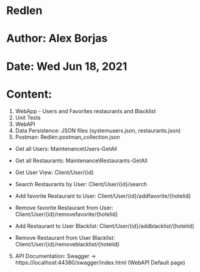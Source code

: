 # Redlen
# Author: Alex Borjas
# Date: Wed Jun 18, 2021

# Content:
1. WebApp - Users and Favorites restaurants and Blacklist
2. Unit Tests
3. WebAPI
4. Data Persistence: JSON files (systemusers.json, restaurants.json)
5. Postman: Redlen.postman_collection.json
- Get all Users: Maintenance\Users-GetAll
- Get all Restaurants: Maintenance\Restaurants-GetAll

- Get User View: Client/User/{id}
- Search Restaurants by User: Client/User/{id}/search
- Add favorite Restaurant to User: Client/User/{id}/addfavorite/{hotelid}
- Remove favorite Restaurant from User: Client/User/{id}/removefavorite/{hotelid}
- Add Restaurant to User Blacklist: Client/User/{id}/addblacklist/{hotelid}
- Remove Restaurant from User Blacklist: Client/User/{id}/removeblacklist/{hotelid}

5. API Documentation: Swagger -> https://localhost:44380/swagger/index.html (WebAPI Default page)
